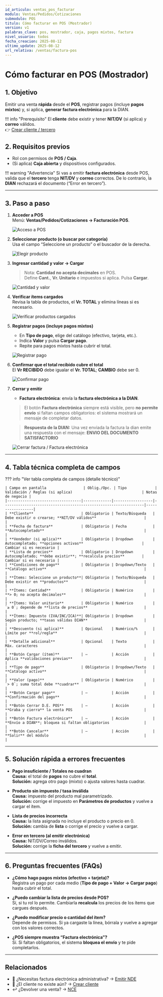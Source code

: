 ```yaml
---
id_articulo: ventas_pos_facturar
modulo: Ventas/Pedidos/Cotizaciones
submodulo: POS
titulo: Cómo facturar en POS (Mostrador)
version: v1
palabras_clave: pos, mostrador, caja, pagos mixtos, factura
nivel_usuario: todos
fecha_creacion: 2025-08-12
ultimo_update: 2025-08-12
url_relativa: /ventas/factura-pos
---
```


# Cómo facturar en POS (Mostrador)

## 1. Objetivo
Emitir una venta **rápida** desde el **POS**, registrar pagos (incluye **pagos mixtos**) y, si aplica, **generar factura electrónica** para la DIAN.

!!! info "Prerequisito"
    El **cliente** debe existir y tener **NIT/DV** (si aplica) y **correo** válidos.  
    👉 [Crear cliente / tercero](./crear-clientes.md)

## 2. Requisitos previos
- Rol con permisos de **POS / Caja**.
- (Si aplica) **Caja abierta** y dispositivos configurados.

!!! warning "Advertencia"
    Si vas a emitir **factura electrónica** desde POS, valida que el **tercero** tenga **NIT/DV** y **correo** correctos. De lo contrario, la **DIAN** rechazará el documento (“Error en tercero”).

---

## 3. Paso a paso

1) **Acceder a POS**  
   Menú: **Ventas/Pedidos/Cotizaciones → Facturación POS**.  

   ![Acceso a POS](../../../assets/img/POS/1_Acceso-al-modulo.png)

2) **Seleccionar producto (o buscar por categoría)**  
   Usa el campo “Seleccione un producto” o el buscador de la derecha. 

   ![Elegir producto](../../../assets/img/POS/2_Elegir-producto.png)

3) **Ingresar cantidad y valor → Cargar**  
   > Nota: **Cantidad no acepta decimales** en POS.  
   Define **Cant.**, **Vr. Unitario** e impuestos si aplica. Pulsa **Cargar**.  

   ![Cantidad y valor](../../../assets/img/POS/3_Cantidad-y-valor.png)

4) **Verificar ítems cargados**  
   Revisa la tabla de productos, el **Vr. TOTAL** y elimina líneas si es necesario.  

   ![Verificar productos cargados](../../../assets/img/POS/4_Verificar-productos-cargados.png)

5) **Registrar pagos (incluye pagos mixtos)**  
   - En **Tipo de pago**, elige del catálogo (efectivo, tarjeta, etc.).  
   - Indica **Valor** y pulsa **Cargar pago**.  
   - Repite para pagos mixtos hasta cubrir el total.  

   ![Registrar pago](../../../assets/img/POS/5_Pago.png)

6) **Confirmar que el total recibido cubre el total**  
   El **Vr RECIBIDO** debe igualar el **Vr. TOTAL**; **CAMBIO** debe ser 0.  

   ![Confirmar pago](../../../assets/img/POS/6_Confirmar-pago.png)

7) **Cerrar y emitir**  
    
   - **Factura electrónica**: envía la **factura electrónica a la DIAN**.  
   > El botón **Factura electrónica** siempre está visible, pero **no permite envío** si faltan campos obligatorios: el sistema mostrará un mensaje de completar datos.

    > **Respuesta de la DIAN:** Una vez enviada la factura la dian emite una respuesta con el mensaje: **ENVIO DEL DOCUMENTO SATISFACTORIO**  

   ![Cerrar factura / Factura electrónica](../../../assets/img/POS/7_Cerrar-factura.png)

---

## 4. Tabla técnica completa de campos

??? info "Ver tabla completa de campos (detalle técnico)"

    | Campo en pantalla                 | Oblig./Opc. | Tipo             | Validación / Reglas (si aplica)                                | Notas de negocio |
    |----------------------------------|-------------|------------------|-----------------------------------------------------------------|------------------|
    | **Cliente**                      | Obligatorio | Texto/Búsqueda   | Debe existir o crearse; **NIT/DV válidos**                      |                  |
    | **Fecha de factura**             | Obligatorio | Fecha            | **Autocompletado**                                              |                  |
    | **Vendedor (si aplica)**         | Obligatorio | Dropdown         | Autocompletado; **opciones activas**                           | Cambiar si es necesario |
    | **Lista de precios**             | Obligatorio | Dropdown         | Autocompletado; **debe existir**; **recalcula precios**        | Cambiar si es necesario |
    | **Condiciones de pago**          | Obligatorio | Dropdown/Texto   | **Catálogo activo**                                             |                  |
    | **Ítems: Seleccione un producto**| Obligatorio | Texto/Búsqueda   | Debe existir en **productos**                                   |                  |
    | **Ítems: Cantidad**              | Obligatorio | Numérico         | **> 0; no acepta decimales**                                    |                  |
    | **Ítems: Valor unitario**        | Obligatorio | Numérico         | `≥ 0`; depende de **lista de precios**                          |                  |
    | **Ítems: Impuesto (IVA/INC/ICA)**| Obligatorio | Dropdown         | Según producto; **tasas válidas DIAN**                          |                  |
    | **Descuento (si aplica)**        | Opcional    | Numérico/%       | Límite por **rol/regla**                                        |                  |
    | **Detalle adicional**            | Opcional    | Texto            | Máx. caracteres                                                 |                  |
    | **Botón Cargar (ítem)**          | —           | Acción           | Aplica **validaciones previas**                                 |                  |
    | **Tipo de pago**                 | Obligatorio | Dropdown/Texto   | **Catálogo activo**                                             |                  |
    | **Valor (pago)**                 | Obligatorio | Numérico         | `> 0`; suma total debe **cuadrar**                              |                  |
    | **Botón Cargar pago**            | —           | Acción           | **Confirmación del pago**                                       |                  |
    | **Botón Cerrar D.E. POS**        | —           | Acción           | **Graba y cierra** la venta POS                                 |                  |
    | **Botón Factura electrónica**    | —           | Acción           | **Envío a DIAN**; bloquea si faltan obligatorios                |                  |
    | **Botón Cancelar**               | —           | Acción           | **Salir** del módulo                                            |                  |

---

## 5. Solución rápida a errores frecuentes

- **Pago insuficiente / Totales no cuadran**  
  **Causa:** el total de **pagos** no cubre el **total**.  
  **Solución:** agrega otro pago (mixto) o ajusta valores hasta cuadrar.

- **Producto sin impuesto / tasa inválida**  
  **Causa:** impuesto del producto mal parametrizado.  
  **Solución:** corrige el impuesto en **Parámetros de productos** y vuelve a cargar el ítem.

- **Lista de precios incorrecta**  
  **Causa:** la lista asignada no incluye el producto o precio en 0.  
  **Solución:** cambia de **lista** o corrige el precio y vuelve a cargar.

- **Error en tercero (al emitir electrónica)**  
  **Causa:** NIT/DV/Correo inválidos.  
  **Solución:** corrige la **ficha del tercero** y vuelve a emitir.

---

## 6. Preguntas frecuentes (FAQs)

- **¿Cómo hago pagos mixtos (efectivo + tarjeta)?**  
  Registra un pago por cada medio (**Tipo de pago + Valor → Cargar pago**) hasta cubrir el total.

- **¿Puedo cambiar la lista de precios desde POS?**  
  Sí, si tu rol lo permite. Cambiarla **recalcula** los precios de los ítems que cargues después.

- **¿Puedo modificar precio o cantidad del ítem?**  
  Depende de permisos. Si ya cargaste la línea, bórrala y vuelve a agregar con los valores correctos.

- **¿POS siempre muestra “Factura electrónica”?**  
  Sí. Si faltan obligatorios, el sistema **bloquea el envío** y te pide completarlos.

---

## Relacionados
- 📨 ¿Necesitas factura electrónica administrativa? → [Emitir NDE](./factura-nde.md)
- 🧾 ¿El cliente no existe aún? → [Crear cliente](./crear-clientes.md)
- ↩️ ¿Devolver una venta? → [NCE](./nota-credito-nce.md)